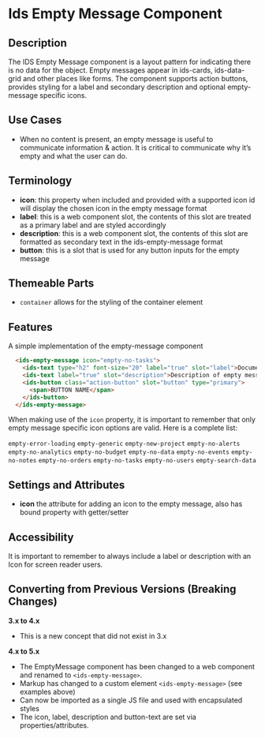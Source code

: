 # Ids Empty Message Component

## Description

The IDS Empty Message component is a layout pattern for indicating there is no data for the object. Empty messages appear in ids-cards, ids-data-grid and other places like forms. The component supports action buttons, provides styling for a label and secondary description and optional empty-message specific icons.

## Use Cases

- When no content is present, an empty message is useful to communicate information & action. It is critical to communicate why it’s empty and what the user can do.
## Terminology
- **icon**: this property when included and provided with a supported icon id will display the chosen icon in the empty message format
- **label**: this is a web component slot, the contents of this slot are treated as a primary label and are styled accordingly
- **description**: this is a web component slot, the contents of this slot are formatted as secondary text in the ids-empty-message format
- **button**: this is a slot that is used for any button inputs for the empty message

## Themeable Parts

- `container` allows for the styling of the container element

## Features

A simple implementation of the empty-message component

```html
  <ids-empty-message icon="empty-no-tasks">
    <ids-text type="h2" font-size="20" label="true" slot="label">Document Management</ids-text>
    <ids-text label="true" slot="description">Description of empty message that explains why and possible contain a hyperlink.</ids-text>
    <ids-button class="action-button" slot="button" type="primary">
      <span>BUTTON NAME</span>
    </ids-button>
  </ids-empty-message>
```
When making use of the `icon` property, it is important to remember that only empty message specific icon options are valid. Here is a complete list:

`empty-error-loading`
`empty-generic`
`empty-new-project`
`empty-no-alerts`
`empty-no-analytics`
`empty-no-budget`
`empty-no-data`
`empty-no-events`
`empty-no-notes`
`empty-no-orders`
`empty-no-tasks`
`empty-no-users`
`empty-search-data`

## Settings and Attributes

- **icon** the attribute for adding an icon to the empty message, also has bound property with getter/setter

## Accessibility

It is important to remember to always include a label or description with an Icon for screen reader users.

## Converting from Previous Versions (Breaking Changes)

**3.x to 4.x**
- This is a new concept that did not exist in 3.x

**4.x to 5.x**
- The EmptyMessage component has been changed to a web component and renamed to `<ids-empty-message>`.
- Markup has changed to a custom element `<ids-empty-message>` (see examples above)
- Can now be imported as a single JS file and used with encapsulated styles
- The icon, label, description and button-text are set via properties/attributes.
